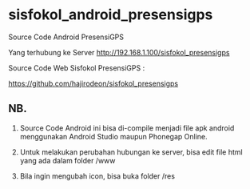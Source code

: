 # sisfokol_android_presensigps

Source Code Android PresensiGPS


Yang terhubung ke Server http://192.168.1.100/sisfokol_presensigps

Source Code Web Sisfokol PresensiGPS :

https://github.com/hajirodeon/sisfokol_presensigps





NB.
---

1. Source Code Android ini bisa di-compile menjadi file apk android menggunakan Android Studio maupun Phonegap Online.

2. Untuk melakukan perubahan hubungan ke server, bisa edit file html yang ada dalam folder /www

3. Bila ingin mengubah icon, bisa buka folder /res

